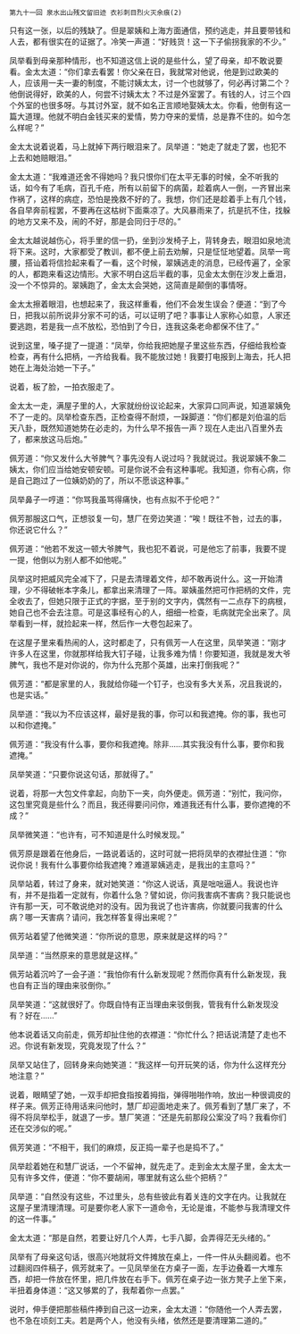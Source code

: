     第九十一回 泉水出山残文留旧迹 衣衫刺目烈火灭余痕(2) 

   只有这一张，以后的残缺了。但是翠姨和上海方面通信，预约逃走，并且要带钱和人去，都有很实在的证据了。冷笑一声道：“好贱货！这一下子偷拐我家的不少。”

   凤举看到母亲那种情形，也不知道这信上说的是些什么，望了母亲，却不敢说要看。金太太道：“你们拿去看罢！你父亲在日，我就常对他说，他是到过欧美的人，应该用一夫一妻的制度，不能讨姨太太，讨一个也就够了，何必再讨第二个？他倒说得好，欧美的人，何尝不讨姨太太？不过是外室罢了。有钱的人，讨三个四个外室的也很多呀。与其讨外室，就不如名正言顺地娶姨太太。你看，他倒有这一篇大道理。他就不明白金钱买来的爱情，势力夺来的爱情，总是靠不住的。如今怎么样呢？”

   金太太说着说着，马上就掉下两行眼泪来了。凤举道：“她走了就走了罢，也犯不上去和她赔眼泪。”

   金太太道：“我难道还舍不得她吗？我只恨你们在太平无事的时候，全不听我的话，如今有了毛病，百孔千疮，所有以前留下的病菌，趁着病人一倒，一齐冒出来作祸了，这样的病症，恐怕是挽救不好的了。我想，你们还是趁着手上有几个钱，各自早奔前程罢，不要再在这枯树下面乘凉了。大风暴雨来了，抗是抗不住，找躲的地方又来不及，闹的不好，那是会同归于尽的。”

   金太太越说越伤心，将手里的信一扔，坐到沙发椅子上，背转身去，眼泪如泉地流将下来。这时，大家都受了教训，都不便上前去劝解，只是怔怔地望着。凤举一弯腰，搭讪着将信捡起来看了一看，这个时候，翠姨逃走的消息，已经传遍了，全家的人，都跑来看这边情形。大家不明白这后半截的事，见金太太倒在沙发上垂泪，没一个不惊异的。翠姨跑了，金太太会哭她，这简直是颠倒的事情呀。

   金太太擦着眼泪，也想起来了，我这样重看，他们不会发生误会？便道：“到了今日，把我以前所说非分家不可的话，可以证明了吧？事事让人家称心如意，人家还要逃跑，若是我一点不放松，恐怕到了今日，连我这条老命都保不住了。”

   说到这里，嗓子提了一提道：“凤举，你给我把她屋子里这些东西，仔细给我检查检查，再有什么把柄，一齐给我看。我不能放过她！我要打电报到上海去，托人把她在上海处治她一下子。”

   说着，板了脸，一拍衣服走了。

   金太太一走，满屋子里的人，大家就纷纷议论起来，大家异口同声说，知道翠姨免不了一走的。凤举检查东西，正检查得不耐烦，一跺脚道：“你们都是刘伯温的后天八卦，既然知道她势在必走的，为什么早不报告一声？现在人走出八百里外去了，都来放这马后炮。”

   佩芳道：“你又发什么大爷脾气？事先没有人说过吗？我就说过。我说翠姨不象二姨太，你们应当给她安顿安顿。可是你说不会有这种事呢。我知道，你有心病，你是自己跑过了一位姨奶奶的了，所以不愿谈这种事。”

   凤举鼻子一哼道：“你骂我虽骂得痛快，也有点拟不于伦吧？”

   佩芳那服这口气，正想驳复一句，慧厂在旁边笑道：“唉！既往不咎，过去的事，你还说它什么？”

   佩芳道：“他若不发这一顿大爷脾气，我也犯不着说，可是他忘了前事，我要不提一提，他倒以为别人都不如他呢。”

   凤举这时把威风完全减下了，只是去清理着文件，却不敢再说什么。这一开始清理，少不得破帐本字条儿，都拿出来清理了一阵。翠姨虽然把可作把柄的文件，完全收去了，但她只限于正式的字据，至于别的文字内，偶然有一二点存下的病根，她自己也不会去注意。可是这事经有心的人，细细一检查，毛病就完全出来了。凤举看到一样，就捡起来一样，然后作一大卷包起来了。

   在这屋子里来看热闹的人，这时都走了，只有佩芳一人在这里，凤举笑道：“刚才许多人在这里，你就那样给我大钉子碰，让我多难为情！你要知道，我就是发大爷脾气，我也不是对你说的，你为什么充那个英雄，出来打倒我呢？”

   佩芳道：“都是家里的人，我就给你碰一个钉子，也没有多大关系，况且我说的，也是实话。”

   凤举道：“我以为不应该这样，最好是我的事，你可以和我遮掩。你的事，我也可以和你遮掩。”

   佩芳道：“我没有什么事，要你和我遮掩。除非……其实我没有什么事，要你和我遮掩。”

   凤举笑道：“只要你说这句话，那就得了。”

   说着，将那一大包文件拿起，向肋下一夹，向外便走。佩芳道：“别忙，我问你，这包里究竟是些什么？而且，我还得要问问你，难道我还有什么事，要你遮掩的不成？”

   凤举微笑道：“也许有，可不知道是什么时候发现。”

   佩芳原是跟着在他身后，一路说着话的，这时可就一把将凤举的衣襟扯住道：“你说你说！我有什么事要你给我遮掩？难道翠姨逃走，是我出的主意吗？”

   凤举站着，转过了身来，就对她笑道：“你这人说话，真是咄咄逼人。我说也许有，并不是指着一定就有，你着什么急？譬如说，你问我害病不害病？我只能说也许有那一天，可不敢说绝对的没有。因为我说了也许害病，你就要问我害的什么病？哪一天害病？请问，我怎样答复得出来呢？”

   佩芳站着望了他微笑道：“你所说的意思，原来就是这样的吗？”

   凤举道：“当然原来的意思就是这样。”

   佩芳站着沉吟了一会子道：“我怕你有什么新发现呢？然而你真有什么新发现，我也自有正当的理由来驳倒你。”

   凤举笑道：“这就很好了。你既自恃有正当理由来驳倒我，管我有什么新发现没有？好在……”

   他本说着话又向前走，佩芳却扯住他的衣襟道：“你忙什么？把话说清楚了走也不迟。你说有新发现，究竟发现了什么？”

   凤举又站住了，回转身来向她笑道：“我这样一句开玩笑的话，你为什么这样充分地注意？”

   说着，眼睛望了她，一双手却把食指按着拇指，弹得啪啪作响，放出一种很调皮的样子来。佩芳正待用话来问他时，慧厂却迎面地走来了。佩芳看到了慧厂来了，不得不将凤举松手，就退了一步。慧厂笑道：“还是先前那段公案没了吗？我看你们还在交涉似的呢。”

   佩芳笑道：“不相干，我们的麻烦，反正捣一辈子也是捣不了。”

   凤举趁着她在和慧厂说话，一个不留神，就先走了。走到金太太屋子里，金太太一见有许多文件，便道：“你不要胡闹，哪里就有这么些个把柄？”

   凤举道：“自然没有这些，不过里头，总有些彼此有着关连的文字在内。让我就在这屋子里清理清理。可是要你老人家下一道命令，无论是谁，不能参与我清理文件的这一件事。”

   金太太道：“那是自然，若要让好几个人弄，七手八脚，会弄得茫无头绪的。”

   凤举有了母亲这句话，很高兴地就将文件摊放在桌上，一件一件从头翻阅着。也不过翻阅四件稿子，佩芳就来了。一见凤举坐在方桌子一面，左手边叠着一大堆东西，却把一件放在怀里，把几件放在右手下。佩芳在桌子边一张方凳子上坐下来，半扭着身体道：“这又够累的了，我帮着你一点罢。”

   说时，伸手便把那些稿件捧到自己这一边来，金太太道：“你随他一个人弄去罢，也不急在顷刻工夫。若是两个人，他没有头绪，依然还是要清理第二道的。”


